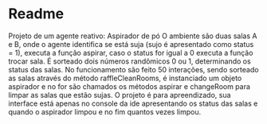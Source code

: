 # Readme
Projeto de um agente reativo: Aspirador de pó
O ambiente são duas salas A e B, onde o agente identifica se está suja (sujo é apresentado como status = 1), executa a função aspirar, caso o status for igual a 0 executa a função trocar sala.
É sorteado dois números randômicos 0 ou 1, determinando os status das salas.
No funcionamento são feito 50 interações, sendo sorteado as salas através do método raffleCleanRooms, é instanciado um objeto aspirador e no for são chamados os métodos aspirar e changeRoom para limpar as salas que estão sujas.
O projeto é para apreendizado, sua interface está apenas no console da ide apresentando os status das salas e quando o aspirador limpou e no fim quantos vezes limpou.

